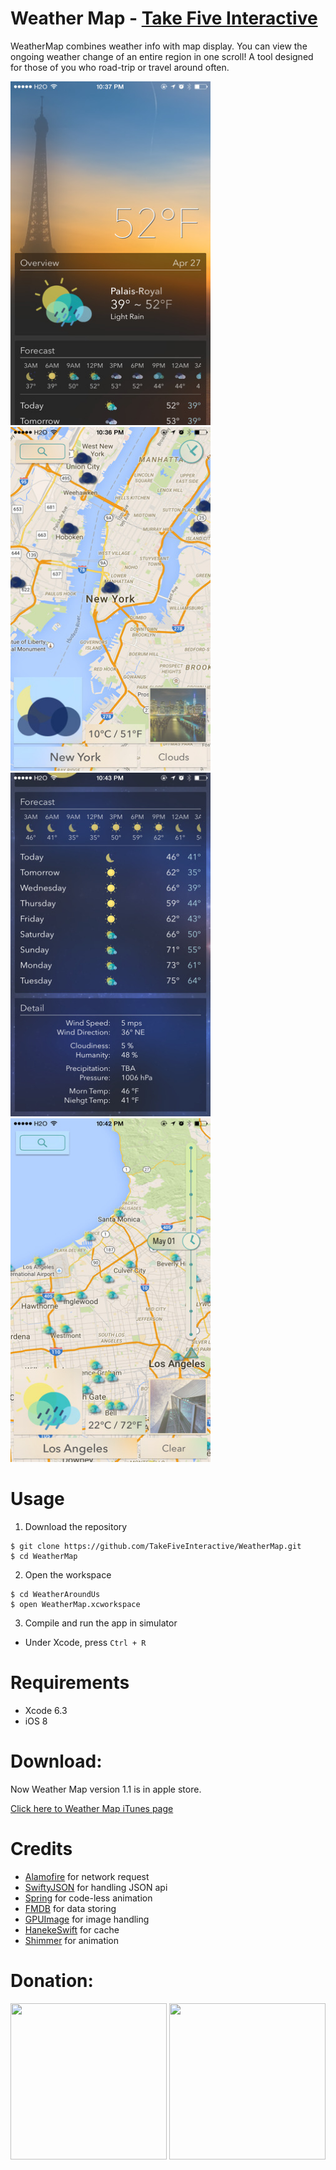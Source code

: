 # Weather Map - [Take Five Interactive](http://www.takefiveinteractive.com)
WeatherMap combines weather info with map display. You can view the ongoing weather change of an entire region in one scroll! A tool designed for those of you who road-trip or travel around often.

<img src="./ScreenShots/screenshot1.jpeg" width="320" height="550"/>
<img src="./ScreenShots/screenshot2.jpeg" width="320" height="550"/>
<img src="./ScreenShots/screenshot3.jpeg" width="320" height="550"/>
<img src="./ScreenShots/screenshot4.jpeg" width="320" height="550"/>

# Usage
1) Download the repository
```
$ git clone https://github.com/TakeFiveInteractive/WeatherMap.git
$ cd WeatherMap
```

2) Open the workspace
```
$ cd WeatherAroundUs
$ open WeatherMap.xcworkspace
```

3) Compile and run the app in simulator
* Under Xcode, press ``Ctrl + R``

# Requirements
* Xcode 6.3
* iOS 8

# Download:
Now Weather Map version 1.1 is in apple store.

[Click here to Weather Map iTunes page](https://itunes.apple.com/us/app/weather-map-take-five-interactive/id990141529?mt=8)

# Credits
* [Alamofire](https://github.com/Alamofire/Alamofire) for network request
* [SwiftyJSON](https://github.com/SwiftyJSON/SwiftyJSON) for handling JSON api
* [Spring](https://github.com/MengTo/Spring) for code-less animation
* [FMDB](https://github.com/ccgus/fmdb) for data storing
* [GPUImage](https://github.com/BradLarson/GPUImage) for image handling
* [HanekeSwift](https://github.com/Haneke/HanekeSwift) for cache
* [Shimmer](https://github.com/facebook/Shimmer) for animation

# Donation:
<img src="http://i.imgur.com/H4Qs3am.png" width="250" height="250"/>
<img src="http://i.imgur.com/uhIJ1Bw.png" width="250" height="250"/>
